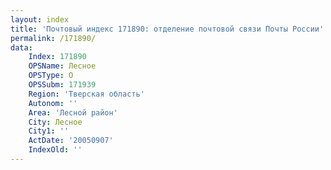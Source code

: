 ```yaml
---
layout: index
title: 'Почтовый индекс 171890: отделение почтовой связи Почты России'
permalink: /171890/
data:
    Index: 171890
    OPSName: Лесное
    OPSType: О
    OPSSubm: 171939
    Region: 'Тверская область'
    Autonom: ''
    Area: 'Лесной район'
    City: Лесное
    City1: ''
    ActDate: '20050907'
    IndexOld: ''
---
```


